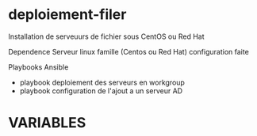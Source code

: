 # deploiement-filer
Installation de serveuurs de fichier sous CentOS ou Red Hat


Dependence
Serveur linux famille (Centos ou Red Hat) configuration faite



Playbooks Ansible
- playbook deploiement des serveurs en workgroup
- playbook configuration de l'ajout a un serveur AD

# VARIABLES
